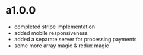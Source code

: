 # a1.0.0
- completed stripe implementation
- added mobile responsiveness
- added a separate server for processing payments
- some more array magic & redux magic

